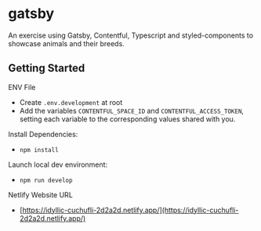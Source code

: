 # gatsby

An exercise using Gatsby, Contentful, Typescript and styled-components to showcase animals and their breeds.

## Getting Started

ENV File

- Create `.env.development` at root
- Add the variables `CONTENTFUL_SPACE_ID` and `CONTENTFUL_ACCESS_TOKEN`, setting each variable to the corresponding values shared with you.

Install Dependencies:

- `npm install`

Launch local dev environment:

- `npm run develop`

Netlify Website URL

- [https://idyllic-cuchufli-2d2a2d.netlify.app/](https://idyllic-cuchufli-2d2a2d.netlify.app/)
